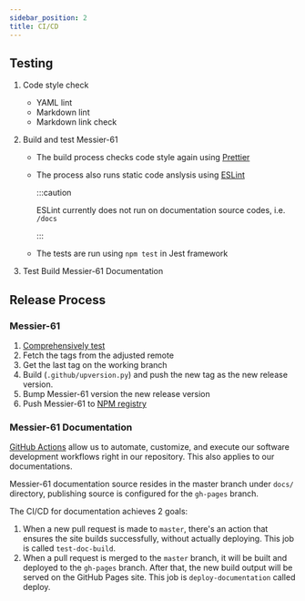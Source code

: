 ```yaml
---
sidebar_position: 2
title: CI/CD
---
```


Testing
-------

1. Code style check

   - YAML lint
   - Markdown lint
   - Markdown link check

2. Build and test Messier-61

   - The build process checks code style again using [Prettier][Prettier]
   - The process also runs static code anslysis using [ESLint][ESLint]

     :::caution

     ESLint currently does not run on documentation source codes, i.e. `/docs`

     :::

   - The tests are run using `npm test` in Jest framework

3. Test Build Messier-61 Documentation

Release Process
---------------

### Messier-61

1. [Comprehensively test](#testing)
2. Fetch the tags from the adjusted remote
3. Get the last tag on the working branch
4. Build (`.github/upversion.py`) and push the new tag as the new release version.
5. Bump Messier-61 version the new release version
6. Push Messier-61 to [NPM registry][Messier-61 npm repo]

### Messier-61 Documentation

[GitHub Actions][GitHub Actions] allow us to automate, customize, and execute our software development workflows right
in our repository. This also applies to our documentations.

Messier-61 documentation source resides in the master branch under `docs/` directory,  publishing source is configured
for the `gh-pages` branch.

The CI/CD for documentation achieves 2 goals:

1. When a new pull request is made to `master`, there's an action that ensures the site builds successfully, without
   actually deploying. This job is called `test-doc-build`.
2. When a pull request is merged to the `master` branch, it will be built and deployed to the `gh-pages` branch. After
   that, the new build output will be served on the GitHub Pages site. This job is `deploy-documentation` called deploy.

[ESLint]: https://eslint.org/

[GitHub Actions]: https://docusaurus.io/docs/deployment#deploying-to-github-pages

[Messier-61 npm repo]: https://www.npmjs.com/package/@paiondata/messier-61

[Prettier]: https://prettier.io/
